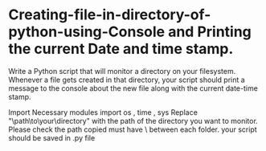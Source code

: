 # Creating-file-in-directory-of-python-using-Console and Printing the current Date and time stamp.
Write a Python script that will monitor a directory on your filesystem. Whenever a file gets created in that directory, your script should print a message to the console about the new file along with the current date-time stamp.

Import Necessary modules import os , time , sys
Replace "\\path\\to\\your\\directory" with the path of the directory you want to monitor. Please check the path copied must have \\ between each folder.
your script should be saved in .py file 
